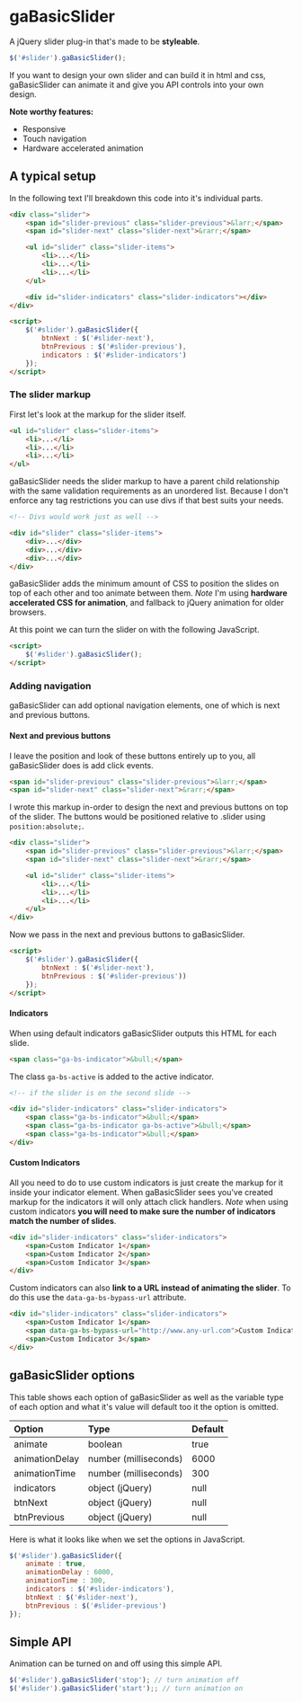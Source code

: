 # gaBasicSlider

A jQuery slider plug-in that's made to be **styleable**.

```javascript
$('#slider').gaBasicSlider();
```

If you want to design your own slider and can build it in html and css, gaBasicSlider can animate it and give you API controls into your own design.

**Note worthy features:**

- Responsive
- Touch navigation
- Hardware accelerated animation

## A typical setup

In the following text I'll breakdown this code into it's individual parts.

```html
<div class="slider">
    <span id="slider-previous" class="slider-previous">&larr;</span>
    <span id="slider-next" class="slider-next">&rarr;</span>

    <ul id="slider" class="slider-items">
        <li>...</li>
        <li>...</li>
        <li>...</li>
    </ul>

    <div id="slider-indicators" class="slider-indicators"></div>
</div>

<script>
    $('#slider').gaBasicSlider({
        btnNext : $('#slider-next'),
        btnPrevious : $('#slider-previous'),
        indicators : $('#slider-indicators')
    });
</script>
```

### The slider markup

First let's look at the markup for the slider itself.

```html
<ul id="slider" class="slider-items">
    <li>...</li>
    <li>...</li>
    <li>...</li>
</ul>
```

gaBasicSlider needs the slider markup to have a parent child relationship with the same validation requirements as an unordered list. Because I don't enforce any tag restrictions you can use divs if that best suits your needs.

```html
<!-- Divs would work just as well -->

<div id="slider" class="slider-items">
    <div>...</div>
    <div>...</div>
    <div>...</div>
</div>
```
gaBasicSlider adds the minimum amount of CSS to position the slides on top of each other and too animate between them. *Note* I'm using **hardware accelerated CSS for animation**, and fallback to jQuery animation for older browsers.

At this point we can turn the slider on with the following JavaScript.

```html
<script>
    $('#slider').gaBasicSlider();
</script>
```

### Adding navigation

gaBasicSlider can add optional navigation elements, one of which is next and previous buttons.

#### Next and previous buttons

 I leave the position and look of these buttons entirely up to you, all gaBasicSlider does is add click events.

```html
<span id="slider-previous" class="slider-previous">&larr;</span>
<span id="slider-next" class="slider-next">&rarr;</span>
```

I wrote this markup in-order to design the next and previous buttons on top of the slider. The buttons would be positioned relative to .slider using `position:absolute;`.

```html
<div class="slider">
    <span id="slider-previous" class="slider-previous">&larr;</span>
    <span id="slider-next" class="slider-next">&rarr;</span>

    <ul id="slider" class="slider-items">
        <li>...</li>
        <li>...</li>
        <li>...</li>
    </ul>
</div>
```

Now we pass in the next and previous buttons to gaBasicSlider.

```html
<script>
    $('#slider').gaBasicSlider({
        btnNext : $('#slider-next'),
        btnPrevious : $('#slider-previous'))
    });
</script>
```

#### Indicators

When using default indicators gaBasicSlider outputs this HTML for each slide.

```html
<span class="ga-bs-indicator">&bull;</span>
```

The class `ga-bs-active` is added to the active indicator.

```html
<!-- if the slider is on the second slide -->

<div id="slider-indicators" class="slider-indicators">
    <span class="ga-bs-indicator">&bull;</span>
    <span class="ga-bs-indicator ga-bs-active">&bull;</span>
    <span class="ga-bs-indicator">&bull;</span>
</div>
```

#### Custom Indicators

All you need to do to use custom indicators is just create the markup for it inside your indicator element. When gaBasicSlider sees you've created markup for the indicators it will only attach click handlers. *Note* when using custom indicators **you will need to make sure the number of indicators match the number of slides**.

```html
<div id="slider-indicators" class="slider-indicators">
    <span>Custom Indicator 1</span>
    <span>Custom Indicator 2</span>
    <span>Custom Indicator 3</span>
</div>
```

Custom indicators can also **link to a URL instead of animating the slider**. To do this use the `data-ga-bs-bypass-url` attribute.

```html
<div id="slider-indicators" class="slider-indicators">
    <span>Custom Indicator 1</span>
    <span data-ga-bs-bypass-url="http://www.any-url.com">Custom Indicator 2</span>
    <span>Custom Indicator 3</span>
</div>
```


## gaBasicSlider options

This table shows each option of gaBasicSlider as well as the variable type of each option and what it's value will default too it the option is omitted.

| Option                   | Type                  | Default       |
| :----------------------- |:--------------------- | :------------ |
| animate                  | boolean               | true          |
| animationDelay           | number (milliseconds) | 6000          |
| animationTime            | number (milliseconds) | 300           |
| indicators               | object (jQuery)       | null          |
| btnNext                  | object (jQuery)       | null          |
| btnPrevious              | object (jQuery)       | null          |

Here is what it looks like when we set the options in JavaScript.

```javascript
$('#slider').gaBasicSlider({
    animate : true,
    animationDelay : 6000,
    animationTime : 300,
    indicators : $('#slider-indicators'),
    btnNext : $('#slider-next'),
    btnPrevious : $('#slider-previous')
});
```

## Simple API

Animation can be turned on and off using this simple API.

```javascript
$('#slider').gaBasicSlider('stop'); // turn animation off
$('#slider').gaBasicSlider('start');; // turn animation on
```
